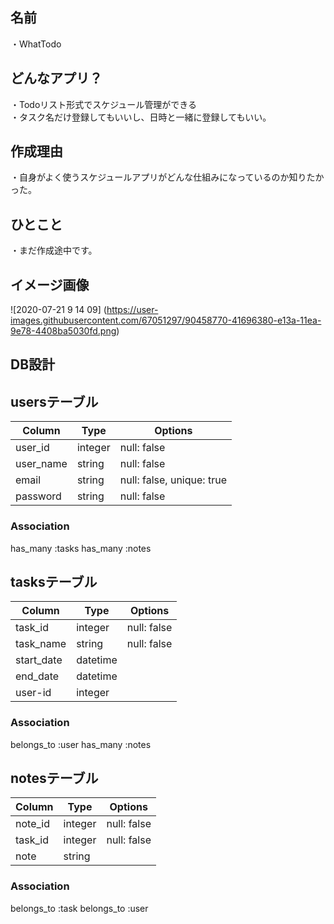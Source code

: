 ## 名前
・WhatTodo

## どんなアプリ？
・Todoリスト形式でスケジュール管理ができる<br>
・タスク名だけ登録してもいいし、日時と一緒に登録してもいい。

## 作成理由
・自身がよく使うスケジュールアプリがどんな仕組みになっているのか知りたかった。

## ひとこと
・まだ作成途中です。

## イメージ画像
![2020-07-21 9 14 09]
(https://user-images.githubusercontent.com/67051297/90458770-41696380-e13a-11ea-9e78-4408ba5030fd.png)

## DB設計
## usersテーブル
|Column   |Type   |Options    |
|---------|-------|-----------|
|user_id  |integer|null: false|
|user_name|string |null: false|
|email    |string |null: false, unique: true|
|password |string |null: false|
### Association
has_many :tasks
has_many :notes

## tasksテーブル
|Column    |Type    |Options    |
|----------|--------|-----------|
|task_id   |integer |null: false|
|task_name |string  |null: false|
|start_date|datetime|           |
|end_date  |datetime|           |
|user-id   |integer |           |
### Association
belongs_to :user
has_many :notes

## notesテーブル
|Column |Type   |Options    |
|-------|-------|-----------|
|note_id|integer|null: false|
|task_id|integer|null: false|
|note   |string |           |
### Association
belongs_to :task
belongs_to :user
